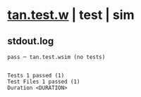# [tan.test.w](../../../../../../examples/tests/sdk_tests/math/tan.test.w) | test | sim

## stdout.log
```log
pass ─ tan.test.wsim (no tests)
 
 
Tests 1 passed (1)
Test Files 1 passed (1)
Duration <DURATION>
```

